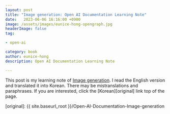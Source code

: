 ```yaml
---
layout: post
title: "Image generation: Open AI Documentation Learning Note"
date:   2023-06-06 16:16:00 +0900
image: /assets/images/eunice-hong-opengraph.jpg
headerImage: false
tag:

- open-ai

category: book
author: eunice-hong
description: Open AI Documentation Learning Note

---
```


This post is my learning note of [Image generation][open_ai_docs_image_generation].
I read the English version and translated it into Korean.
There may be mistranslations and paraphrases.
If you are interested, click the [Korean][original] link top of the page.


[open_ai_docs_image_generation]: https://platform.openai.com/docs/guides/images

[original]: {{ site.baseurl_root }}/Open-AI-Documentation-Image-generation
